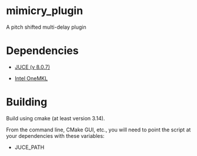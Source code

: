 # mimicry_plugin
A pitch shifted multi-delay plugin


# Dependencies

- [JUCE (v 8.0.7)](https://github.com/juce-framework/JUCE)

- [Intel OneMKL](https://www.intel.com/content/www/us/en/developer/tools/oneapi/onemkl-download.html)

# Building
Build using cmake (at least version 3.14). 

From the command line, CMake GUI, etc., you will need to point the script at your dependencies
with these variables:
 - JUCE_PATH

